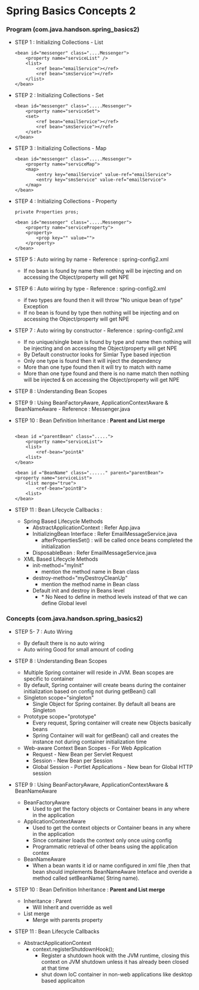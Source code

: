 # Spring Basics Concepts 2

### Program (com.java.handson.spring_basics2)

* STEP 1 : Initializing Collections  - List
	
	```
	<bean id="messenger" class="....Messenger">
		<property name="serviceList" />
		<list>
			<ref bean="emailService"></ref>
			<ref bean="smsService"></ref>
		</list>
	</bean>
	```

* STEP 2 : Initializing Collections  - Set

	```
	<bean id="messenger" class=".....Messenger">
		<property name="serviceSet">
		<set>
			<ref bean="emailService"></ref>
			<ref bean="smsService"></ref>
		</set>
	</bean>
	```
	
* STEP 3 : Initializing Collections  - Map

	```
	<bean id="messenger" class=".....Messenger">
		<property name="serviceMap">
		<map>
			<entry key="emailService" value-ref="emailService">
			<entry key="smsService" value-ref="emailService">
		</map>
	</bean>
	```
	
* STEP 4 : Initializing Collections  - Property

	```
	private Properties pros;
	
	<bean id="messenger" class=".....Messenger">
		<property name="serviceProperty">
		<property>
			<prop key="" value="">
		</property>
	</bean>
	```

* STEP 5 : Auto wiring by name - Reference : spring-config2.xml
	* If no bean is found by name then nothing will be injecting and on accessing the Object/property will get NPE

* STEP 6 : Auto wiring by type - Reference : spring-config2.xml
	* if two types are found then it will throw "No unique bean of type" Exception
	* If no bean is found by type then nothing will be injecting and on accessing the Object/property will get NPE

* STEP 7 : Auto wiring by constructor - Reference : spring-config2.xml
	* If no unique/single bean is found by type and name then nothing will be injecting and on accessing the Object/property will get NPE
	* By Default constructor looks for Simlar Type based injection
	* Only one type is found then it will inject the dependency
	* More than one type found then it will try to match with name
	* More than one type found and there is no name match then nothing will be injected & on accessing the Object/property will get NPE

* STEP 8 : Understanding Bean Scopes

* STEP 9 : Using BeanFactoryAware, ApplicationContextAware & BeanNameAware - Reference : Messenger.java

* STEP 10 : Bean Definition Inheritance  : **Parent and List merge**
	```
	
	<bean id ="parentBean" class=".....">
		<property name="serviceList">
		<list>
			<ref-bean="pointA"
		<list>
	</bean>
	
	<bean id ="BeanName" class="......" parent="parentBean">
	<property name="serviceList">
		<list merge="true">
			<ref-bean="pointB">
		<list>
	</bean>
	```
* STEP 11 : Bean Lifecycle Callbacks :
	* Spring Based Lifecycle Methods
		* AbstractApplicationContext : Refer App.java
		* InitializingBean Interface : Refer EmailMessageService.java
			* afterPropertiesSet() : will be called once beans completed the initialization
		* DisposableBean : Refer EmailMessageService.java
	* XML Based Lifecycle Methods
		* init-method="myInit"
			*  mention the method name in Bean class
		* destroy-method="myDestroyCleanUp"
			*  mention the method name in Bean class
		* Default init and destroy in Beans level
			* <beans default-init-method="myInit" default-destroy-method>
				* No Need to define in method levels instead of that we can define Global level
		
	
### Concepts (com.java.handson.spring_basics2)

* STEP 5- 7 : Auto Wiring
	* By default there is no auto wiring
	* Auto wiring Good for small amount of coding
	
* STEP 8 : Understanding Bean Scopes
	* Multiple Spring container will reside in JVM. Bean scopes are specific to container
	* By default, Spring container will create beans during the container initialization based on config not during getBean() call
	* Singleton scope="singleton"
		* Single Object for Spring container. By default all beans are Singleton
	* Prototype scope="prototype"
		* Every request, Spring container will create new Objects basically beans
		* Spring Container will wait for getBean() call and creates the instance not during container initialization time
	* Web-aware Context Bean Scopes - For Web Application
		* Request - New Bean per Servlet Request
		* Session - New Bean per Session
		* Global Session - Portlet Applications - New bean for Global HTTP session

* STEP 9 : Using BeanFactoryAware, ApplicationContextAware & BeanNameAware
	* BeanFactoryAware
		*  Used to get the factory objects or Container beans in any where in the application
	* ApplicationContextAware 
		* Used to get the context objects or Container beans in any where in the application
		* Since container loads the context only once using config
		* Programmatic retrieval of other beans using the application contex
	* BeanNameAware
		* When a bean wants it id or name configured in xml file ,then that bean should implements BeanNameAware Inteface and overide a method called setBeanName( String name).
	
* STEP 10 : Bean Definition Inheritance  : **Parent and List merge**
	* Inheritance : Parent
		* Will Inherit and overridde as well
	* List merge
		* Merge with parents property
	
* STEP 11 : Bean Lifecycle Callbacks 
	* AbstractApplicationContext
		* context.registerShutdownHook();
			* Register a shutdown hook with the JVM runtime, closing this context on JVM shutdown unless it has already been closed at that time
			* shut down IoC container in non-web applications like desktop based applicaiton
			
